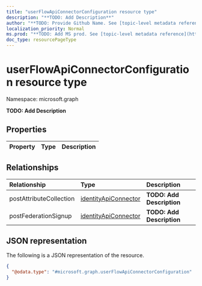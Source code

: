 ```yaml
---
title: "userFlowApiConnectorConfiguration resource type"
description: "**TODO: Add Description**"
author: "**TODO: Provide Github Name. See [topic-level metadata reference](https://msgo.azurewebsites.net/add/document/guidelines/metadata.html#topic-level-metadata)**"
localization_priority: Normal
ms.prod: "**TODO: Add MS prod. See [topic-level metadata reference](https://msgo.azurewebsites.net/add/document/guidelines/metadata.html#topic-level-metadata)**"
doc_type: resourcePageType
---
```


# userFlowApiConnectorConfiguration resource type

Namespace: microsoft.graph



**TODO: Add Description**

## Properties
|Property|Type|Description|
|:---|:---|:---|

## Relationships
|Relationship|Type|Description|
|:---|:---|:---|
|postAttributeCollection|[identityApiConnector](../resources/identityapiconnector.md)|**TODO: Add Description**|
|postFederationSignup|[identityApiConnector](../resources/identityapiconnector.md)|**TODO: Add Description**|

## JSON representation
The following is a JSON representation of the resource.
<!-- {
  "blockType": "resource",
  "@odata.type": "microsoft.graph.userFlowApiConnectorConfiguration"
}
-->
``` json
{
  "@odata.type": "#microsoft.graph.userFlowApiConnectorConfiguration"
}
```

